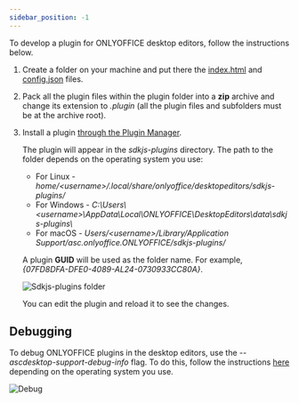 ```yaml
---
sidebar_position: -1
---
```


To develop a plugin for ONLYOFFICE desktop editors, follow the instructions below.

1. Create a folder on your machine and put there the [index.html](../../Structure/Entry%20point.md) and [config.json](../../Structure/Manifest/Manifest.md) files.

2. Pack all the plugin files within the plugin folder into a **zip** archive and change its extension to *.plugin* (all the plugin files and subfolders must be at the archive root).

3. Install a plugin [through the Plugin Manager](../Installing/ONLYOFFICE%20Desktop%20Editors.md#adding-plugins-through-the-plugin-manager).

   The plugin will appear in the *sdkjs-plugins* directory. The path to the folder depends on the operating system you use:

   - For Linux - *home/\<username>/.local/share/onlyoffice/desktopeditors/sdkjs-plugins/*
   - For Windows - *C:\Users\\\<username>\AppData\Local\ONLYOFFICE\DesktopEditors\data\sdkjs-plugins\\*
   - For macOS - *Users/\<username>/Library/Application Support/asc.onlyoffice.ONLYOFFICE/sdkjs-plugins/*

   A plugin **GUID** will be used as the folder name. For example, *\{07FD8DFA-DFE0-4089-AL24-0730933CC80A\}*.

   ![Sdkjs-plugins folder](/assets/images/plugins/sdkjs-plugins-folder.png)

   You can edit the plugin and reload it to see the changes.

## Debugging

To debug ONLYOFFICE plugins in the desktop editors, use the *--ascdesktop-support-debug-info* flag. To do this, follow the instructions [here](../../../Desktop%20Editors/Usage%20API/Debugging/Running%20in%20debug%20mode%20on%20Windows.md) depending on the operating system you use.

![Debug](/assets/images/desktop/debugging.png)
